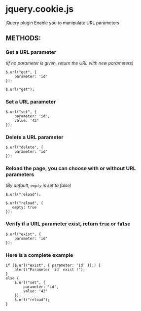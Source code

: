 # jquery.cookie.js

jQuery plugin
Enable you to manipulate URL parameters

## METHODS:

### Get a URL parameter
_(If no parameter is given, return the URL with new parameters)_

```
$.url("get", {
	parameter: 'id'
});

$.url("get");
```

### Set a URL parameter

```
$.url("set", {
	parameter: 'id',
	value: '42'
});
```

### Delete a URL parameter

```
$.url("delete", {
	parameter: 'id'
});
```

### Reload the page, you can choose with or without URL parameters
_(By default, `empty` is set to false)_

```
$.url("reload");

$.url("reload", {
   empty: true
});
```

### Verify if a URL parameter exist, return `true` or `false`

```
$.url("exist", {
	parameter: 'id'
});
```

### Here is a complete example

```
if ($.url("exist", { parameter: 'id' });) {
	alert("Parameter `id` exist !");
}
else {
	$.url("set", {
		parameter: 'id',
		value: '42'
	});
	$.url("reload");
}
```